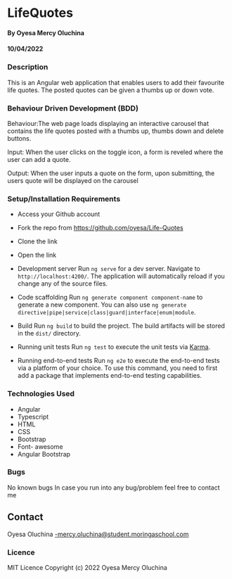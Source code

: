 # LifeQuotes
#### By Oyesa Mercy Oluchina
#### 10/04/2022

### Description
This is an Angular web application that enables users to add their favourite life quotes. The posted quotes can be given a thumbs up or down vote.

### Behaviour Driven Development (BDD)
Behaviour:The web page loads displaying an interactive carousel that contains the life quotes posted with a thumbs up, thumbs down and delete buttons.

Input: When the user clicks on the toggle icon, a form is reveled where the user can add a quote.

Output: When the user inputs a quote on the form, upon submitting, the users quote will be displayed on the carousel

### Setup/Installation Requirements
* Access your Github account
* Fork the repo from https://github.com/oyesa/Life-Quotes
* Clone the link
* Open the link 

* Development server
Run `ng serve` for a dev server. Navigate to `http://localhost:4200/`. The application will automatically reload if you change any of the source files.
* Code scaffolding
Run `ng generate component component-name` to generate a new component. You can also use `ng generate directive|pipe|service|class|guard|interface|enum|module`.
* Build
Run `ng build` to build the project. The build artifacts will be stored in the `dist/` directory.
* Running unit tests
Run `ng test` to execute the unit tests via [Karma](https://karma-runner.github.io).
* Running end-to-end tests
Run `ng e2e` to execute the end-to-end tests via a platform of your choice. To use this command, you need to first add a package that implements end-to-end testing capabilities.


### Technologies Used
* Angular
* Typescript
* HTML
* CSS
* Bootstrap
* Font- awesome
* Angular Bootstrap

### Bugs
No known bugs
In case you run into any bug/problem feel free to contact me

## Contact
Oyesa Oluchina -mercy.oluchina@student.moringaschool.com

 ### Licence
 MIT Licence
 Copyright (c) 2022 Oyesa Mercy Oluchina




